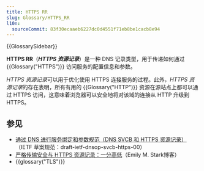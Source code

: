 ```yaml
---
title: HTTPS RR
slug: Glossary/HTTPS_RR
l10n:
  sourceCommit: 83f30ecaaeb6227dc0d4551f71eb8be1cacb8e94
---
```


{{GlossarySidebar}}


**HTTPS RR**（**_HTTPS 资源记录_**）是一种 DNS 记录类型，用于传递如何通过 {{Glossary("HTTPS")}} 访问服务的配置信息和参数。

*HTTPS 资源记录*可以用于优化使用 HTTPS 连接服务的过程。此外，*HTTPS 资源记录*的存在表明，所有有用的 {{Glossary("HTTP")}} 资源在源站点上都可以通过 HTTPS 访问，这意味着浏览器可以安全地将对该域的连接从 HTTP 升级到 HTTPS。

## 参见

- [通过 DNS 进行服务绑定和参数规范（DNS SVCB 和 HTTPS 资源记录）](https://datatracker.ietf.org/doc/draft-ietf-dnsop-svcb-https/00/)（IETF 草案规范：draft-ietf-dnsop-svcb-https-00）
- [严格传输安全与 HTTPS 资源记录：一分高低](https://emilymstark.com/2020/10/24/strict-transport-security-vs-https-resource-records-the-showdown.html)（Emily M. Stark博客）
- {{glossary("TLS")}}
